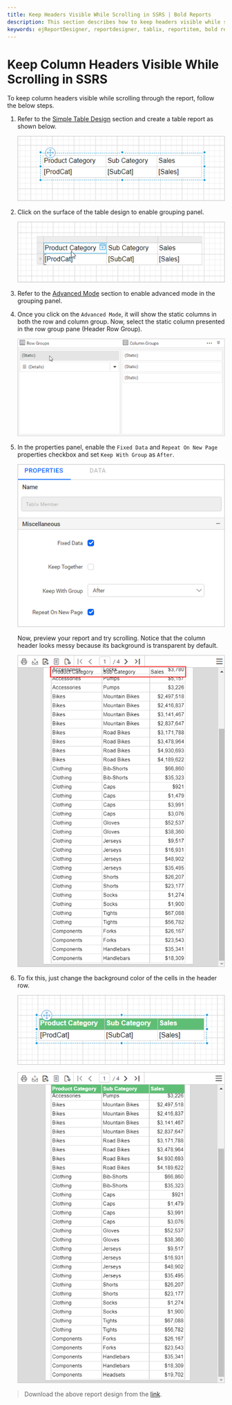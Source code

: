 ```yaml
---
title: Keep Headers Visible While Scrolling in SSRS | Bold Reports
description: This section describes how to keep headers visible while scrolling in SSRS tablix report in the Bold Report Designer
keywords: ejReportDesigner, reportdesigner, tablix, reportitem, bold reports, documentation, help, ej, user guide, demo, samples, bold reports, bold reporting, repeat headers
---
```


# Keep Column Headers Visible While Scrolling in SSRS

To keep column headers visible while scrolling through the report, follow the below steps.

1. Refer to the [Simple Table Design](./../../../report-items/tablix/design-ssrs-rdl-report-using-table/) section and create a table report as shown below.

    ![Open group menu](/static/assets/on-premise/images/report-designer/report-items/tablix/keep-headers-visible-while-scrolling-in-tablix/simple-table-design.png '#width=315px')

2. Click on the surface of the table design to enable grouping panel.

    ![Open group menu](/static/assets/on-premise/images/report-designer/report-items/tablix/keep-headers-visible-while-scrolling-in-tablix/enable-grouping-panel.png '#width=315px')

3. Refer to the [Advanced Mode](./../../../report-items/tablix/grouping-panel/#advanced-mode) section to enable advanced mode in the grouping panel.

4. Once you click on the `Advanced Mode`, it will show the static columns in both the row and column group. Now, select the static column presented in the row group pane (Header Row Group).

    ![Open group menu](/static/assets/on-premise/images/report-designer/report-items/tablix/keep-headers-visible-while-scrolling-in-tablix/select-static-group.png '#width=355px')

5. In the properties panel, enable the `Fixed Data` and `Repeat On New Page` properties checkbox and set `Keep With Group` as `After`.

    ![Open group menu](/static/assets/on-premise/images/report-designer/report-items/tablix/keep-headers-visible-while-scrolling-in-tablix/set-repeat-header-properties.png '#width=315px')

    Now, preview your report and try scrolling. Notice that the column header looks messy because its background is transparent by default.

    ![Open group menu](/static/assets/on-premise/images/report-designer/report-items/tablix/keep-headers-visible-while-scrolling-in-tablix/report-preview-before-applyig-color.png '#width=410px')

6. To fix this, just change the background color of the cells in the header row.

    ![Open group menu](/static/assets/on-premise/images/report-designer/report-items/tablix/keep-headers-visible-while-scrolling-in-tablix/report-preview-after-applyig-color.png '#width=315px')

    ![Open group menu](/static/assets/on-premise/images/report-designer/report-items/tablix/keep-headers-visible-while-scrolling-in-tablix/report-preview-first-page.png '#width=410px')

> Download the above report design from the [link](https://github.com/boldreports/resources/tree/master/docs/report-designer/tablix/keep-headers-visible-while-scrolling-in-tablix.rdl).